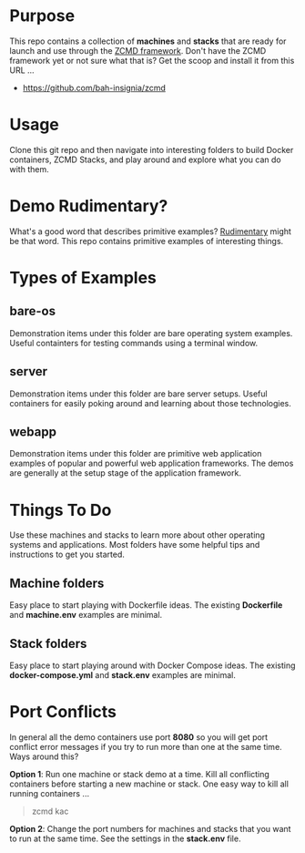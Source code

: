 # Purpose
This repo contains a collection of __machines__ and __stacks__ that are ready for launch and use through the [ZCMD framework](https://github.com/bah-insignia/zcmd).  Don't have the ZCMD framework yet or not sure what that is?  Get the scoop and install it from this URL ...

* https://github.com/bah-insignia/zcmd

# Usage
Clone this git repo and then navigate into interesting folders to build Docker containers, ZCMD Stacks, and play around and explore what you can do with them.  

# Demo Rudimentary?
What's a good word that describes primitive examples?  [Rudimentary](https://www.merriam-webster.com/dictionary/rudimentary) might be that word.  This repo contains primitive examples of interesting things.

# Types of Examples

bare-os
-------
Demonstration items under this folder are bare operating system examples.  Useful containters for testing commands using a terminal window.

server
------
Demonstration items under this folder are bare server setups.  Useful containers for easily poking around and learning about those technologies.

webapp
------
Demonstration items under this folder are primitive web application examples of popular and powerful web application frameworks.  The demos are generally at the setup stage of the application framework.

# Things To Do
Use these machines and stacks to learn more about other operating systems and applications.  Most folders have some helpful tips and instructions to get you started.

## Machine folders
Easy place to start playing with Dockerfile ideas.  The existing __Dockerfile__ and __machine.env__ examples are minimal.

## Stack folders
Easy place to start playing around with Docker Compose ideas.  The existing __docker-compose.yml__ and __stack.env__ examples are minimal.

# Port Conflicts
In general all the demo containers use port __8080__ so you will get port conflict error messages if you try to run more than one at the same time.  Ways around this?  

**Option 1**: Run one machine or stack demo at a time.  Kill all conflicting containers before starting a new machine or stack. One easy way to kill all running containers ...

> zcmd kac

**Option 2**: Change the port numbers for machines and stacks that you want to run at the same time.  See the settings in the __stack.env__ file.

